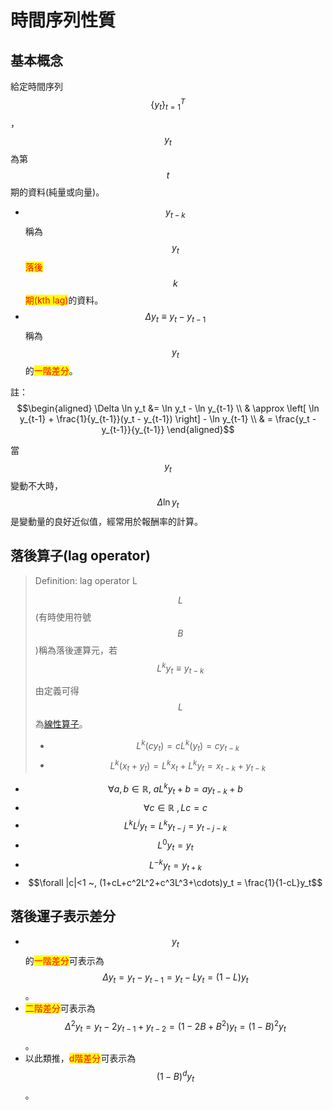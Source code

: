 # 時間序列性質

## 基本概念

給定時間序列$$\{y_t\}_{t=1}^T$$，$$y_t$$為第$$t$$期的資料(純量或向量)。

* $$y_{t-k}$$稱為$$y_t$$<mark style="color:red;">落後</mark>$$k$$<mark style="color:red;">期(kth lag)</mark>的資料。
* $$\Delta y_t \equiv y_t - y_{t-1}$$稱為$$y_t$$的<mark style="color:red;">一階差分</mark>。

註：$$\begin{aligned} \Delta \ln y_t &= \ln y_t - \ln y_{t-1} \\ & \approx  \left[ \ln y_{t-1} + \frac{1}{y_{t-1}}(y_t - y_{t-1})  \right] - \ln y_{t-1} \\ & =  \frac{y_t - y_{t-1}}{y_{t-1}}   \end{aligned}$$

當$$y_t$$變動不大時，$$\Delta \ln y_t$$是變動量的良好近似值，經常用於報酬率的計算。

## 落後算子(lag operator)

> Definition: lag operator L
>
> $$L$$(有時使用符號$$B$$)稱為落後運算元，若$$L^ky_t \equiv y_{t-k}$$
>
> 由定義可得$$L$$為[線性算子](../../linear-algebra/linear-transform/#xian-xing-ying-she-zhuan-huan-linear-mapping-or-linear-transform)。
>
> * $$L^k(cy_t)=cL^k(y_t)=cy_{t-k}$$
> * $$L^k(x_t+y_t)=L^k x_t+L^ky_t=x_{t-k}+y_{t-k}$$

* $$\forall a,b \in \mathbb{R},~aL^ky_t+b=ay_{t-k}+b$$
* $$\forall c \in \mathbb{R} ~, Lc=c$$
* $$L^kL^jy_t = L^k y_{t-j}=y_{t-j-k}$$
* $$L^0y_t=y_t$$
* $$L^{-k}y_t=y_{t+k}$$
* $$\forall |c|<1 ~, (1+cL+c^2L^2+c^3L^3+\cdots)y_t = \frac{1}{1-cL}y_t$$

## 落後運子表示差分

* $$y_t$$的<mark style="color:red;">一階差分</mark>可表示為$$\Delta y_t= y_t -y_{t-1}=y_t - Ly_t=(1-L)y_t$$。
* <mark style="color:red;">二階差分</mark>可表示為$$\Delta^2 y_t =y_t-2y_{t-1}+y_{t-2}=(1-2B+B^2)y_t=(1-B)^2y_t$$。
* 以此類推，<mark style="color:red;">d階差分</mark>可表示為$$(1-B)^dy_t$$。

